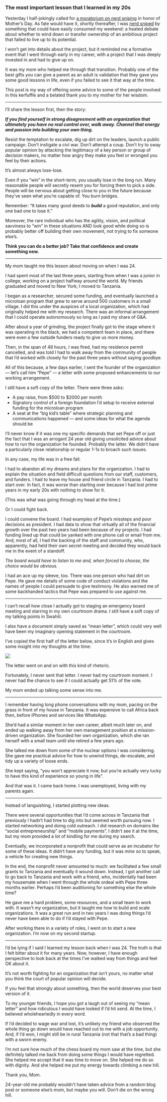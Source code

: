 ### The most important lesson that I learned in my 20s

Yesterday I half-jokingly called for [a moratorium on nerd sniping](https://x.com/carl_cervone/status/1789327764245316073) in honor of Mother’s Day. As fate would have it, shortly thereafter, I was [nerd sniped](https://xkcd.com/356/) by something that could have easily consumed my weekend: a heated debate about whether to wind down or transfer ownership of an ambitious project that failed to live up to its potential.

I won’t get into details about the project, but it reminded me a formative event that I went through early in my career, with a project that I was deeply invested in and had to give up on.

It was my mom who helped me through that transition. Probably one of the best gifts you can give a parent as an adult is validation that they gave you some good lessons in life, even if you failed to see it that way at the time.

This post is my way of offering some advice to some of the people involved in this kerfuffle and a belated thank you to my mother for her wisdom.

---

I’ll share the lesson first, then the story:

***If you find yourself in strong disagreement with an organization that ultimately you have no real control over, walk away. Channel that energy and passion into building your own thing.***

Resist the temptation to escalate, dig up dirt on the leaders, launch a public campaign. Don’t instigate a civl war. Don’t attempt a coup. Don’t try to sway popular opinion by attacking the legitimacy of a key person or group of decision makers, no matter how angry they make you feel or wronged you feel by their actions.

It’s almost always lose-lose. 

Even if you “win” in the short-term, you usually lose in the long run. Many reasonable people will secretly resent you for forcing them to pick a side. People will be nervous about getting close to you in the future because they’ve seen what you’re capable of. You burn bridges.

Remember: “It takes many good deeds to ***build*** a good reputation, and only one bad one to lose it.” 

Moreover, the rare individual who has the agility, vision, and political savviness to “win” in these situations AND look good while doing so is probably better off building their own movement, not trying to fix someone else’s.

**Think you can do a better job? Take that confidence and create something new.**

---

My mom taught me this lesson about moving on when I was 24.

I had spent most of the last three years, starting from when I was a junior in college, working on a project halfway around the world. My friends graduated and moved to New York; I moved to Tanzania.

I began as a researcher, secured some funding, and eventually launched a microloan program that grew to serve around 500 customers in a small village. I did this under the auspices of a local organization, which had originally helped me with my research. There was an informal arrangement that I could operate autonomously so long as I paid my share of G&A.

After about a year of grinding, the project finally got to the stage where it was operating in the black, we had a competent team in place, and there were even a few outside funders ready to give us more money.

Then, in the span of 48 hours, I was fired, had my residence permit cancelled, and was told I had to walk away from the community of people that I’d worked with closely for the past three years without saying goodbye.

All of this because, a few days earlier, I sent the founder of the organization — let’s call him “Pepe” — a letter with some proposed enhancements to our working arrangement.

I still have a soft copy of the letter. There were three asks:

- A pay raise, from $500 to $2000 per month
- Signatory control of a foreign foundation I’d setup to receive external funding for the microloan program
- A seat at the “big kid’s table” where strategic planning and communications happened — and some ideas for what the agenda should be

I’ll never know if it was one my specific demands that set Pepe off or just the fact that I was an arrogant 24 year old giving unsolicited advice about how to run the organization he founded. Probably the latter. We didn’t have a particularly close relationship or regular 1-1s to broach such issues.

In any case, my life was in a free fall. 

I had to abandon all my dreams and plans for the organization. I had to explain the situation and field difficult questions from our staff, customers, and funders. I had to leave my house and friend circle in Tanzania. I had to start over. In fact, it was worse than starting over because I had lost prime years in my early 20s with nothing to show for it.

(This was what was going through my head at the time.)

Or I could fight back.

I could convene the board. I had examples of Pepe’s missteps and poor decisions as president. I had data to show that virtually all of the financial growth over the past two years had been because of *my* projects. I had funding lined up that could be yanked with one phone call or email from me. And, most of all, I had the backing of the staff and community, who, apparently, had held their own secret meeting and decided they would back me in the event of a standoff.

*The board would have to listen to me and, when forced to choose, the choice would be obvious.*

I had an ace up my sleeve, too. There was one person who had dirt on Pepe. He gave me details of some code of conduct violations and the names of people I could persuade to give testimony. He also warned me of some backhanded tactics that Pepe was prepared to use against me.

---

I can’t recall how close I actually got to staging an emergency board meeting and starring in my own courtroom drama. I still have a soft copy of my talking points in Swahili.

I also have a document simply saved as “mean letter”, which could very well have been my imaginary opening statement in the courtroom.

I’ve copied the first half of the letter below, since it’s in English and gives some insight into my thoughts at the time:

![](../assets/img/mean-letter.png)

The letter went on and on with this kind of rhetoric.

Fortunately, I never sent that letter. I never had my courtroom moment. I never had the chance to see if I could actually get 51% of the vote.

My mom ended up talking some sense into me.

---

I remember having long phone conversations with my mom, pacing on the grass in front of my house in Tanzania. It was expensive to call Africa back then, before iPhones and services like WhatsApp.

She’d had a similar moment in her own career, albeit much later on, and ended up walking away from her own management position at a mission-driven organization. She founded her own organization, which she ran herself with a small team until she retired a few years ago. 

She talked me down from some of the nuclear options I was considering. She gave me practical advice for how to unwind things, de-escalate, and tidy up a variety of loose ends. 

She kept saying, “you won’t appreciate it now, but you’re actually very lucky to have this kind of experience so young in life”. 

And that was it. I came back home. I was unemployed, living with my parents again.

---

Instead of languishing, I started plotting new ideas.

There were several opportunities that I’d come across in Tanzania that previously I hadn’t had time to dig into but seemed worth pursuing now. I started networking and doing cold outreach. I did research on domains like “social entrepreneurship” and “mobile payments”. I didn’t see it at the time, but my mom provided a lot of kindling for me during my search.

Eventually, we incorporated a nonprofit that could serve as an incubator for some of these ideas. It didn’t have any funding, but it was *mine* so to speak, a vehicle for creating new things.

In the end, the nonprofit never amounted to much: we facilitated a few small grants to Tanzania and eventually it wound down. Instead, I got another call to go back to Tanzania and work with a friend, who, incidentally had been my housemate when I went through the whole ordeal with Pepe three months earlier. Perhaps I’d been auditioning for something else the whole time?

He gave me a hard problem, some resources, and a small team to work with. It wasn’t *my* organization, but it taught me how to build and scale organizations. It was a great run and in two years I was doing things I’d never have been able to do if I’d stayed with Pepe.

After working there in a variety of roles, I went on to start a new organization. I’m now on my second startup. 

---

I’d be lying if I said I learned my lesson back when I was 24. The truth is that I felt bitter about it for many years. Now, however, I have enough perspective to look back at the times I’ve walked way from things and feel OK about it. 

It’s not worth fighting for an organization that isn’t yours, no matter what you think the court of popular opinion will decide.

If you feel that strongly about something, then the world deserves your best version of it. 

To my younger friends, I hope you got a laugh out of seeing my “mean letter” and how ridiculous I would have looked if I’d hit send. At the time, I believed wholeheartedly in every word. 

If I’d decided to wage war and lost, it’s unlikely my friend who observed the whole thing go down would have reached out to me with a job opportunity. And, if I’d won, I might still be in rural Tanzania (not that that’s a bad thing) with a sworn enemy.

I’m not sure how much of the chess board my mom saw at the time, but she definitely talked me back from doing some things I would have regretted. She helped me accept that it was time to move on. She helped me do so with dignity. And she helped me put my energy towards climbing a new hill.

Thank you, Mom.

24-year-old me probably wouldn’t have taken advice from a random blog post or someone else’s mom, but maybe you will. Don’t die on the wrong hill.